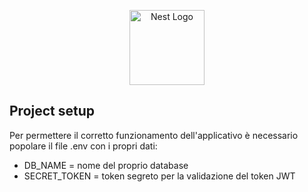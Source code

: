 <p align="center">
  <a href="http://nestjs.com/" target="blank"><img src="https://nestjs.com/img/logo-small.svg" width="120" alt="Nest Logo" /></a>
</p>

## Project setup
Per permettere il corretto funzionamento dell'applicativo è necessario popolare il file .env con i propri dati:
  - DB_NAME = nome del proprio database
  - SECRET_TOKEN = token segreto per la validazione del token JWT
